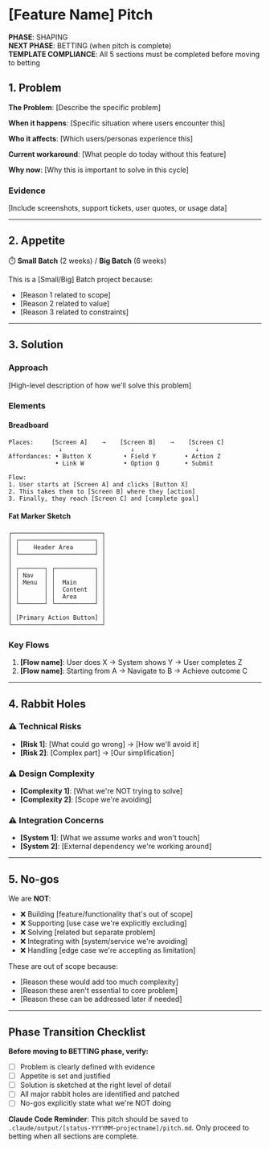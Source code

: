 # [Feature Name] Pitch

**PHASE**: SHAPING  
**NEXT PHASE**: BETTING (when pitch is complete)  
**TEMPLATE COMPLIANCE**: All 5 sections must be completed before moving to betting

## 1. Problem

<!-- The raw idea, use case, or something we've seen that motivates us to work on this -->

**The Problem**: [Describe the specific problem]

**When it happens**: [Specific situation where users encounter this]

**Who it affects**: [Which users/personas experience this]

**Current workaround**: [What people do today without this feature]

**Why now**: [Why this is important to solve in this cycle]

### Evidence

<!-- Screenshots, quotes, or data showing the problem -->

[Include screenshots, support tickets, user quotes, or usage data]

---

## 2. Appetite

⏱️ **Small Batch** (2 weeks) / **Big Batch** (6 weeks)

<!-- How much time we want to spend on this, and why that's the right amount -->

This is a [Small/Big] Batch project because:

- [Reason 1 related to scope]
- [Reason 2 related to value]
- [Reason 3 related to constraints]

---

## 3. Solution

<!-- The core elements of the solution, presented as breadboards or fat marker sketches -->

### Approach

[High-level description of how we'll solve this problem]

### Elements

<!-- Use breadboarding for flow-focused solutions -->

#### Breadboard

```
Places:     [Screen A]    →    [Screen B]    →    [Screen C]
              ↓                   ↓                 ↓
Affordances: • Button X         • Field Y        • Action Z
             • Link W           • Option Q       • Submit

Flow:
1. User starts at [Screen A] and clicks [Button X]
2. This takes them to [Screen B] where they [action]
3. Finally, they reach [Screen C] and [complete goal]
```

<!-- Use fat marker sketches for layout-focused solutions -->

#### Fat Marker Sketch

```
┌─────────────────────────┐
│ ┌─────────────────────┐ │
│ │    Header Area      │ │
│ └─────────────────────┘ │
│                         │
│ ┌───────┐ ┌───────────┐ │
│ │ Nav   │ │           │ │
│ │ Menu  │ │  Main     │ │
│ │       │ │  Content  │ │
│ │       │ │  Area     │ │
│ └───────┘ └───────────┘ │
│                         │
│ [Primary Action Button] │
└─────────────────────────┘
```

### Key Flows

1. **[Flow name]**: User does X → System shows Y → User completes Z
2. **[Flow name]**: Starting from A → Navigate to B → Achieve outcome C

---

## 4. Rabbit Holes

<!-- Details about problems we aren't solving and things we need to be careful to avoid -->

### ⚠️ Technical Risks

- **[Risk 1]**: [What could go wrong] → [How we'll avoid it]
- **[Risk 2]**: [Complex part] → [Our simplification]

### ⚠️ Design Complexity

- **[Complexity 1]**: [What we're NOT trying to solve]
- **[Complexity 2]**: [Scope we're avoiding]

### ⚠️ Integration Concerns

- **[System 1]**: [What we assume works and won't touch]
- **[System 2]**: [External dependency we're working around]

---

## 5. No-gos

<!-- Functionality and use cases we specifically aren't covering -->

We are **NOT**:

- ❌ Building [feature/functionality that's out of scope]
- ❌ Supporting [use case we're explicitly excluding]
- ❌ Solving [related but separate problem]
- ❌ Integrating with [system/service we're avoiding]
- ❌ Handling [edge case we're accepting as limitation]

These are out of scope because:

- [Reason these would add too much complexity]
- [Reason these aren't essential to core problem]
- [Reason these can be addressed later if needed]

---

## Phase Transition Checklist

**Before moving to BETTING phase, verify:**
- [ ] Problem is clearly defined with evidence
- [ ] Appetite is set and justified
- [ ] Solution is sketched at the right level of detail
- [ ] All major rabbit holes are identified and patched
- [ ] No-gos explicitly state what we're NOT doing

**Claude Code Reminder**: This pitch should be saved to `.claude/output/[status-YYYYMM-projectname]/pitch.md`. Only proceed to betting when all sections are complete.
